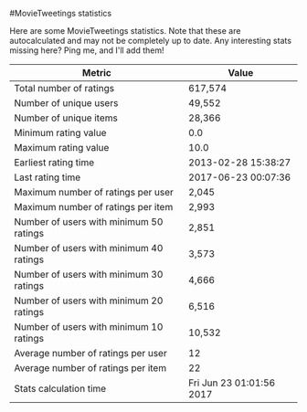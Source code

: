 #MovieTweetings statistics

Here are some MovieTweetings statistics. Note that these are autocalculated and may not be completely up to date. Any interesting stats missing here? Ping me, and I'll add them!

Metric | Value
--- | ---
Total number of ratings                 | 617,574
Number of unique users                  | 49,552
Number of unique items                  | 28,366
Minimum rating value                    | 0.0
Maximum rating value                    | 10.0
Earliest rating time                    | 2013-02-28 15:38:27
Last rating time                        | 2017-06-23 00:07:36
Maximum number of ratings per user      | 2,045
Maximum number of ratings per item      | 2,993
Number of users with minimum 50 ratings | 2,851
Number of users with minimum 40 ratings | 3,573
Number of users with minimum 30 ratings | 4,666
Number of users with minimum 20 ratings | 6,516
Number of users with minimum 10 ratings | 10,532
Average number of ratings per user      | 12
Average number of ratings per item      | 22
Stats calculation time                  | Fri Jun 23 01:01:56 2017

